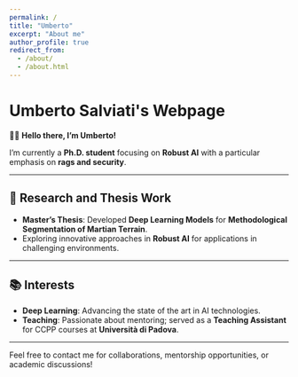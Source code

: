 ```yaml
---
permalink: /
title: "Umberto"
excerpt: "About me"
author_profile: true
redirect_from: 
  - /about/
  - /about.html
---
```

# Umberto Salviati's Webpage

👋🏼 **Hello there, I’m Umberto!**

I’m currently a **Ph.D. student** focusing on **Robust AI** with a particular emphasis on **rags and security**.

---

## 🔬 Research and Thesis Work

- **Master’s Thesis**: Developed **Deep Learning Models** for **Methodological Segmentation of Martian Terrain**.
- Exploring innovative approaches in **Robust AI** for applications in challenging environments.

---

## 📚 Interests

- **Deep Learning**: Advancing the state of the art in AI technologies.
- **Teaching**: Passionate about mentoring; served as a **Teaching Assistant** for CCPP courses at **Università di Padova**.

---

Feel free to contact me for collaborations, mentorship opportunities, or academic discussions!

